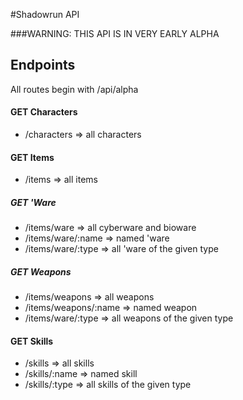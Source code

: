 #Shadowrun API

###WARNING: THIS API IS IN VERY EARLY ALPHA

## Endpoints

All routes begin with /api/alpha

#### GET Characters

* /characters => all characters

#### GET Items

* /items => all items

##### GET 'Ware

* /items/ware => all cyberware and bioware
* /items/ware/:name => named 'ware
* /items/ware/:type => all 'ware of the given type

##### GET Weapons

* /items/weapons => all weapons
* /items/weapons/:name => named weapon
* /items/ware/:type => all weapons of the given type

#### GET Skills

* /skills => all skills
* /skills/:name => named skill
* /skills/:type => all skills of the given type

